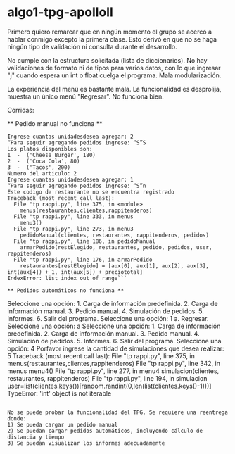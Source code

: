 # algo1-tpg-apolloll

Primero quiero remarcar que en ningún momento el grupo se acercó a hablar conmigo excepto la primera clase. 
Esto derivó en que no se haga ningún tipo de validación ni consulta durante el desarrollo.

No cumple con la estructura solicitada (lista de diccionarios). No hay validaciones de formato ni de tipos para varios datos, 
con lo que ingresar "j" cuando espera un int o float cuelga el programa. Mala modularización.

La experiencia del menú es bastante mala. La funcionalidad es desprolija, muestra un único menú "Regresar". No funciona bien.

Corridas:

** Pedido manual no funciona **

```Numero del articulo: 1
Ingrese cuantas unidadesdesea agregar: 2
“Para seguir agregando pedidos ingrese: “S”S
Los platos disponibles son:
1  -  ('Cheese Burger', 180)
2  -  ('Coca Cola', 80)
3  -  ('Tacos', 200)
Numero del articulo: 2
Ingrese cuantas unidadesdesea agregar: 1
“Para seguir agregando pedidos ingrese: “S”n
Este codigo de restaurante no se encuentra registrado
Traceback (most recent call last):
  File "tp rappi.py", line 375, in <module>
    menus(restaurantes,clientes,rappitenderos)
  File "tp rappi.py", line 333, in menus
    menu3()
  File "tp rappi.py", line 273, in menu3
    pedidoManual(clientes, restaurantes, rappitenderos, pedidos)
  File "tp rappi.py", line 186, in pedidoManual
    armarPedido(restElegido, restaurantes, pedido, pedidos, user, rappitenderos)
  File "tp rappi.py", line 176, in armarPedido
    restaurantes[restElegido] = [aux[0], aux[1], aux[2], aux[3], int(aux[4]) + 1, int(aux[5]) + preciototal]
IndexError: list index out of range```

** Pedidos automáticos no funciona **

```
Seleccione una opción:
	1. Carga de información predefinida.
	2. Carga de información manual.
	3. Pedido manual.
	4. Simulación de pedidos.
	5. Informes.
	6. Salir del programa.
Seleccione una opción: 1
	a. Regresar.
Seleccione una opción: a
Seleccione una opción:
	1. Carga de información predefinida.
	2. Carga de información manual.
	3. Pedido manual.
	4. Simulación de pedidos.
	5. Informes.
	6. Salir del programa.
Seleccione una opción: 4
Porfavor ingrese la cantidad de simulaciones que desea realizar: 5
Traceback (most recent call last):
  File "tp rappi.py", line 375, in <module>
    menus(restaurantes,clientes,rappitenderos)
  File "tp rappi.py", line 342, in menus
    menu4()
  File "tp rappi.py", line 277, in menu4
    simulacion(clientes, restaurantes, rappitenderos)
  File "tp rappi.py", line 194, in simulacion
    user=list(clientes.keys())[random.randint(0,len(list(clientes.keys()-1)))]
TypeError: 'int' object is not iterable
```

No se puede probar la funcionalidad del TPG. Se requiere una reentrega donde:
1) Se pueda cargar un pedido manual
2) Se puedan cargar pedidos automáticos, incluyendo cálculo de distancia y tiempo
3) Se puedan visualizar los informes adecuadamente
